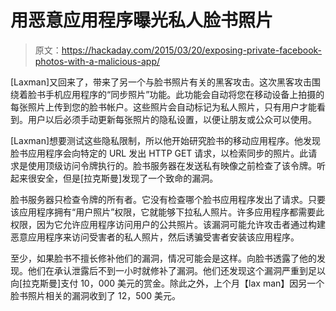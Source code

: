 # 用恶意应用程序曝光私人脸书照片

> 原文：<https://hackaday.com/2015/03/20/exposing-private-facebook-photos-with-a-malicious-app/>

[Laxman]又回来了，带来了另一个与脸书照片有关的黑客攻击。这次黑客攻击围绕着脸书手机应用程序的“同步照片”功能。此功能会自动将您在移动设备上拍摄的每张照片上传到您的脸书帐户。这些照片会自动标记为私人照片，只有用户才能看到。用户以后必须手动更新每张照片的隐私设置，以便让朋友或公众可以使用。

[Laxman]想要测试这些隐私限制，所以他开始研究脸书的移动应用程序。他发现脸书应用程序会向特定的 URL 发出 HTTP GET 请求，以检索同步的照片。此请求是使用顶级访问令牌执行的。脸书服务器在发送私有映像之前检查了该令牌。听起来很安全，但是[拉克斯曼]发现了一个致命的漏洞。

脸书服务器只检查令牌的所有者。它没有检查哪个脸书应用程序发出了请求。只要该应用程序拥有“用户照片”权限，它就能够下拉私人照片。许多应用程序都需要此权限，因为它允许应用程序访问用户的公共照片。该漏洞可能允许攻击者通过构建恶意应用程序来访问受害者的私人照片，然后诱骗受害者安装该应用程序。

至少，如果脸书不擅长修补他们的漏洞，情况可能会是这样。向脸书透露了他的发现。他们在承认泄露后不到一小时就修补了漏洞。他们还发现这个漏洞严重到足以向[拉克斯曼]支付 10，000 美元的赏金。除此之外，上个月【lax man】因另一个脸书照片相关的漏洞收到了 12，500 美元。